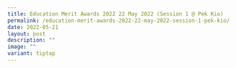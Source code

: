 ```yaml
---
title: Education Merit Awards 2022 22 May 2022 (Session 1 @ Pek Kio)
permalink: /education-merit-awards-2022-22-may-2022-session-1-pek-kio/
date: 2022-05-21
layout: post
description: ""
image: ""
variant: tiptap
---
```

